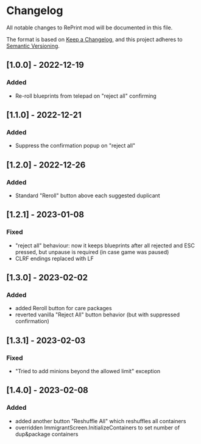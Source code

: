 # Changelog

All notable changes to RePrint mod will be documented in this file.

The format is based on [Keep a Changelog](https://keepachangelog.com/en/1.0.0/),
and this project adheres to [Semantic Versioning](https://semver.org/spec/v2.0.0.html).

## [1.0.0] - 2022-12-19

### Added

- Re-roll blueprints from telepad on "reject all" confirming

## [1.1.0] - 2022-12-21

### Added

- Suppress the confirmation popup on "reject all"

## [1.2.0] - 2022-12-26

### Added

- Standard "Reroll" button above each suggested duplicant

## [1.2.1] - 2023-01-08

### Fixed

- "reject all" behaviour: now it keeps blueprints after all rejected and ESC pressed, but unpause is required (in case game was paused)
- CLRF endings replaced with LF

## [1.3.0] - 2023-02-02

### Added
- added Reroll button for care packages
- reverted vanilla "Reject All" button behavior (but with suppressed confirmation)

## [1.3.1] - 2023-02-03

### Fixed
- "Tried to add minions beyond the allowed limit" exception

## [1.4.0] - 2023-02-08

### Added
- added another button "Reshuffle All" which reshuffles all containers
- overridden ImmigrantScreen.InitializeContainers to set number of dup&package containers
